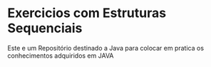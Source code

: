 # Exercicios com Estruturas Sequenciais


Este e um Repositório  destinado a Java para colocar em pratica os conhecimentos adquiridos em JAVA


